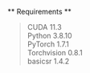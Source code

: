 ** Requirements **  
>CUDA 11.3  
>Python 3.8.10  
>PyTorch 1.7.1  
>Torchvision 0.8.1  
>basicsr 1.4.2  
